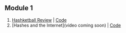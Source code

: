 ## Module 1

1. [Hashketball Review](https://www.youtube.com/watch?v=caFVIqy6FUg) | [Code](https://gist.github.com/alexgriff/055d7e49b0ff4828b8e0e836d30f7749)
2. [Hashes and the Internet](video coming soon) | [Code](https://gist.github.com/alexgriff/45fc9707a70d4e6d088a1455917397e6)
